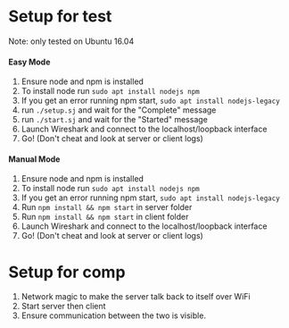 # Setup for test

Note: only tested on Ubuntu 16.04

#### Easy Mode
1) Ensure node and npm is installed
  1) To install node run `sudo apt install nodejs npm`
  2) If you get an error running npm start, `sudo apt install nodejs-legacy`
2) run `./setup.sj` and wait for the "Complete" message
3) run `./start.sj` and wait for the "Started" message
4) Launch Wireshark and connect to the localhost/loopback interface
5) Go! (Don't cheat and look at server or client logs)

#### Manual Mode
1) Ensure node and npm is installed
  1) To install node run `sudo apt install nodejs npm`
  2) If you get an error running npm start, `sudo apt install nodejs-legacy`
2) Run `npm install && npm start` in server folder
3) Run `npm install && npm start` in client folder
4) Launch Wireshark and connect to the localhost/loopback interface
5) Go! (Don't cheat and look at server or client logs)


# Setup for comp
1) Network magic to make the server talk back to itself over WiFi
2) Start server then client
3) Ensure communication between the two is visible.
